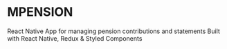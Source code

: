 # MPENSION
React Native App for managing pension contributions and statements 
Built with React Native, Redux & Styled Components  
